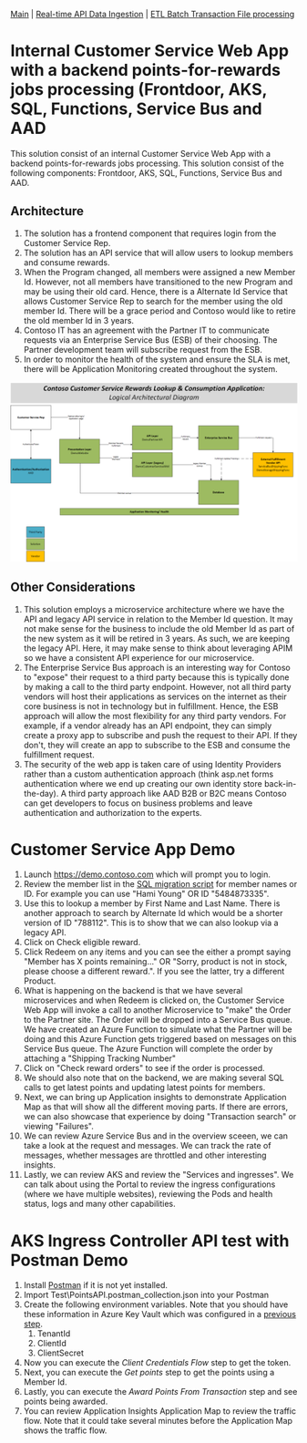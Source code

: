 [Main](README.md) | [Real-time API Data Ingestion](AKS.md) | [ETL Batch Transaction File processing](DATAFACTORY.md)

# Internal Customer Service Web App with a backend points-for-rewards jobs processing (Frontdoor, AKS, SQL, Functions, Service Bus and AAD

This solution consist of an internal Customer Service Web App with a backend points-for-rewards jobs processing. This solution consist of the following components: Frontdoor, AKS, SQL, Functions, Service Bus and AAD.

## Architecture
1. The solution has a frontend component that requires login from the Customer Service Rep.
2. The solution has an API service that will allow users to lookup members and consume rewards.
3. When the Program changed, all members were assigned a new Member Id. However, not all members have transitioned to the new Program and may be using their old card. Hence, there is a Alternate Id Service that allows Customer Service Rep to search for the member using the old member Id. There will be a grace period and Contoso would like to retire the old member Id in 3 years.
4. Contoso IT has an agreement with the Partner IT to communicate requests via an Enterprise Service Bus (ESB) of their choosing. The Partner development team will subscribe request from the ESB.
5. In order to monitor the health of the system and ensure the SLA is met, there will be Application Monitoring created throughout the system.

![Architecture](/Architecture/APP.png)

## Other Considerations
1. This solution employs a microservice architecture where we have the API and legacy API service in relation to the Member Id question. It may not make sense for the business to include the old Member Id as part of the new system as it will be retired in 3 years. As such, we are keeping the legacy API. Here, it may make sense to think about leveraging APIM so we have a consistent API experience for our microservice.
2. The Enterprise Service Bus approach is an interesting way for Contoso to "expose" their request to a third party because this is typically done by making a call to the third party endpoint. However, not all third party vendors will host their applications as services on the internet as their core business is not in technology but in fulfillment. Hence, the ESB approach will allow the most flexibility for any third party vendors. For example, if a vendor already has an API endpoint, they can simply create a proxy app to subscribe and push the request to their API. If they don't, they will create an app to subscribe to the ESB and consume the fulfillment request.
3. The security of the web app is taken care of using Identity Providers rather than a custom authentication approach (think asp.net forms authentication where we end up creating our own identity store back-in-the-day). A third party approach like AAD B2B or B2C means Contoso can get developers to focus on business problems and leave authentication and authorization to the experts.

# Customer Service App Demo
1. Launch https://demo.contoso.com which will prompt you to login. 
2. Review the member list in the [SQL migration script](DB/Migrations.sql) for member names or ID. For example you can use "Hami Young" OR ID "5484873335".
3. Use this to lookup a member by First Name and Last Name. There is another approach to search by Alternate Id which would be a shorter version of ID "788112". This is to show that we can also lookup via a legacy API.
4. Click on Check eligible reward.
5. Click Redeem on any items and you can see the either a prompt saying "Member has X points remaining..." OR "Sorry, product is not in stock, please choose a different reward.". If you see the latter, try a different Product.
6. What is happening on the backend is that we have several microservices and when Redeem is clicked on, the Customer Service Web App will invoke a call to another Microservice to "make" the Order to the Partner site. The Order will be dropped into a Service Bus queue. We have created an Azure Function to simulate what the Partner will be doing and this Azure Function gets triggered based on messages on this Service Bus queue. The Azure Function will complete the order by attaching a "Shipping Tracking Number"
7. Click on "Check reward orders" to see if the order is processed.
8. We should also note that on the backend, we are making several SQL calls to get latest points and updating latest points for members.
9. Next, we can bring up Application insights to demonstrate Application Map as that will show all the different moving parts. If there are errors, we can also showcase that experience by doing "Transaction search" or viewing "Failures".
10. We can review Azure Service Bus and in the overview sceeen, we can take a look at the request and messages. We can track the rate of messages, whether messages are throttled and other interesting insights.
11. Lastly, we can review AKS and review the "Services and ingresses". We can talk about using the Portal to review the ingress configurations (where we have multiple websites), reviewing the Pods and health status, logs and many other capabilities.

# AKS Ingress Controller API test with Postman Demo
1. Install [Postman](https://www.postman.com/downloads/) if it is not yet installed. 
2. Import Test\PointsAPI.postman_collection.json into your Postman
3. Create the following environment variables. Note that you should have these information in Azure Key Vault which was configured in a [previous step](/AZUREBLUEPRINTS.md).
    1. TenantId
    2. ClientId
    3. ClientSecret
4. Now you can execute the *Client Credentials Flow* step to get the token.
5. Next, you can execute the *Get points* step to get the points using a Member Id.
6. Lastly, you can execute the *Award Points From Transaction* step and see points being awarded.
7. You can review Application Insights Application Map to review the traffic flow. Note that it could take several minutes before the Application Map shows the traffic flow.